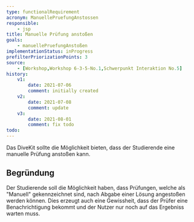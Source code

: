 ```yaml
---
type: functionalRequirement
acronym: ManuellePruefungAnstossen
responsible: 
    - jsp
title: Manuelle Prüfung anstoßen
goals: 
    - manuellePruefungAnstoßen
implementationStatus: inProgress
prefilterPriorizationPoints: 3
source:
    - [Workshop,Workshop 6-3-5-No.1,Schwerpunkt Interaktion No.5]
history:
    v1:
        date: 2021-07-06
        comment: initially created
    v2:
        date: 2021-07-08
        comment: update
    v3:
        date: 2021-08-01
        comment: fix todo
todo: 
---
```



Das DiveKit sollte die Möglichkeit bieten, dass der Studierende eine manuelle Prüfung anstoßen kann.

## Begründung

Der Studierende soll die Möglichkeit haben, dass Prüfungen, welche als "Manuell" gekennzeichnet sind, nach
Abgabe einer Lösung angestoßen werden können. Dies erzeugt auch eine Gewissheit, dass der Prüfer eine
Benachrichtigung bekommt und der Nutzer nur noch auf das Ergebniss warten muss.
